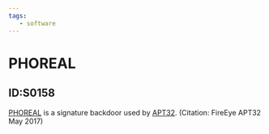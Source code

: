 ```yaml
---
tags:
   - software
---
```

# PHOREAL
## ID:S0158
[PHOREAL](/mitre/software/S0158) is a signature backdoor used by [APT32](/mitre/groups/G0050). (Citation: FireEye APT32 May 2017)
